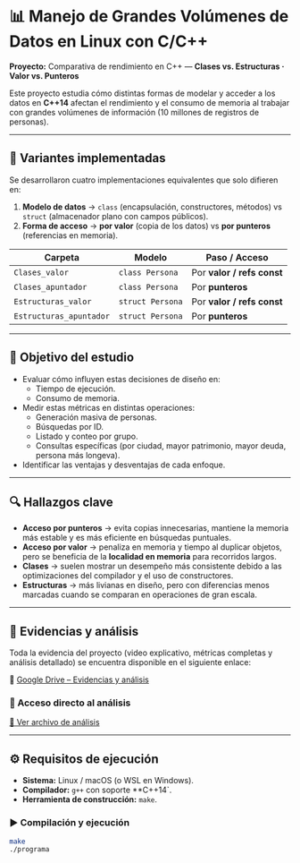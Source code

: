 # 📊 Manejo de Grandes Volúmenes de Datos en Linux con C/C++

**Proyecto:** Comparativa de rendimiento en C++ — **Clases vs. Estructuras · Valor vs. Punteros**  

Este proyecto estudia cómo distintas formas de modelar y acceder a los datos en **C++14** afectan el rendimiento y el consumo de memoria al trabajar con grandes volúmenes de información (10 millones de registros de personas).  

---

## 📂 Variantes implementadas  

Se desarrollaron cuatro implementaciones equivalentes que solo difieren en:  
1. **Modelo de datos** → `class` (encapsulación, constructores, métodos) vs `struct` (almacenador plano con campos públicos).  
2. **Forma de acceso** → **por valor** (copia de los datos) vs **por punteros** (referencias en memoria).  

| Carpeta                  | Modelo            | Paso / Acceso         |
|---------------------------|------------------|-----------------------|
| `Clases_valor`           | `class Persona`   | Por **valor / refs const** |
| `Clases_apuntador`       | `class Persona`   | Por **punteros**      |
| `Estructuras_valor`      | `struct Persona`  | Por **valor / refs const** |
| `Estructuras_apuntador`  | `struct Persona`  | Por **punteros**      |

---

## 🎯 Objetivo del estudio  

- Evaluar cómo influyen estas decisiones de diseño en:  
  - Tiempo de ejecución.  
  - Consumo de memoria.  
- Medir estas métricas en distintas operaciones:  
  - Generación masiva de personas.  
  - Búsquedas por ID.  
  - Listado y conteo por grupo.  
  - Consultas específicas (por ciudad, mayor patrimonio, mayor deuda, persona más longeva).  
- Identificar las ventajas y desventajas de cada enfoque.  

---

## 🔍 Hallazgos clave  

- **Acceso por punteros** → evita copias innecesarias, mantiene la memoria más estable y es más eficiente en búsquedas puntuales.  
- **Acceso por valor** → penaliza en memoria y tiempo al duplicar objetos, pero se beneficia de la **localidad en memoria** para recorridos largos.  
- **Clases** → suelen mostrar un desempeño más consistente debido a las optimizaciones del compilador y el uso de constructores.  
- **Estructuras** → más livianas en diseño, pero con diferencias menos marcadas cuando se comparan en operaciones de gran escala.  

---

## 🎥 Evidencias y análisis  

Toda la evidencia del proyecto (video explicativo, métricas completas y análisis detallado) se encuentra disponible en el siguiente enlace:  

🔗 [Google Drive – Evidencias y análisis](https://drive.google.com/drive/folders/1yiQmabKx419GnL7a3jrBs_pqHo-rsx4v)  

### 📄 Acceso directo al análisis

[🔗 Ver archivo de análisis](https://drive.google.com/file/d/1Pdc9isfk5fCHbyoxGiUepS7l2JvockE0/view?usp=drive_link)


---

## ⚙️ Requisitos de ejecución  

- **Sistema:** Linux / macOS (o WSL en Windows).  
- **Compilador:** `g++` con soporte **C++14`.  
- **Herramienta de construcción:** `make`.  

### ▶️ Compilación y ejecución  

```bash
make
./programa
